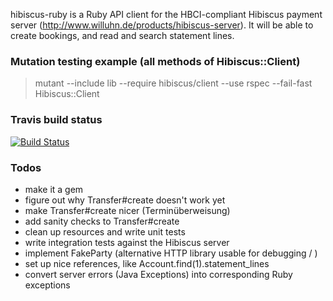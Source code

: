 hibiscus-ruby is a Ruby API client for the HBCI-compliant Hibiscus payment server (http://www.willuhn.de/products/hibiscus-server).
It will be able to create bookings, and read and search statement lines.

### Mutation testing example (all methods of Hibiscus::Client)

> mutant --include lib --require hibiscus/client --use rspec --fail-fast Hibiscus::Client

### Travis build status

[![Build Status](https://travis-ci.org/phillipoertel/hibiscus-ruby.svg)](https://travis-ci.org/phillipoertel/hibiscus-ruby)

### Todos

- make it a gem
- figure out why Transfer#create doesn't work yet
- make Transfer#create nicer (Terminüberweisung)
- add sanity checks to Transfer#create
- clean up resources and write unit tests
- write integration tests against the Hibiscus server
- implement FakeParty (alternative HTTP library usable for debugging / )
- set up nice references, like Account.find(1).statement_lines
- convert server errors (Java Exceptions) into corresponding Ruby exceptions

